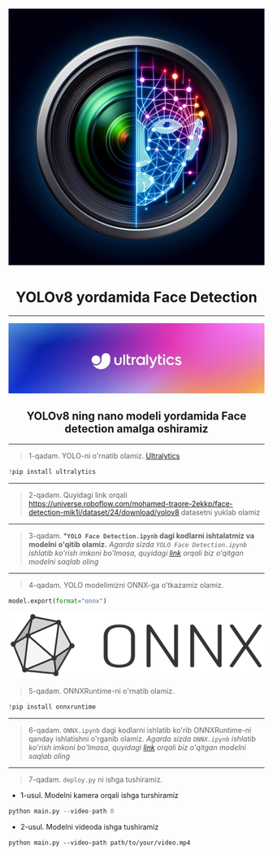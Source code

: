 # <center> ![logo](images/bir.jpg?raw=true)

# <center> YOLOv8 yordamida Face Detection

____



<p align="center">
  <img src="https://github.com/DilmurodGoyupov/Deploy-Face-Detection-YOLOv8-ONNXRuntime/blob/master/images/yolo.jpeg?raw=true" />
</p>


## <center> YOLOv8 ning nano modeli yordamida Face detection amalga oshiramiz

____

> 1-qadam. YOLO-ni o'rnatib olamiz. [Ultralytics](https://docs.ultralytics.com/ru)
```python
!pip install ultralytics
```
____
> 2-qadam. Quyidagi link orqali https://universe.roboflow.com/mohamed-traore-2ekkp/face-detection-mik1i/dataset/24/download/yolov8 datasetni yuklab olamiz
___
> 3-qadam. ***`YOLO Face Detection.ipynb` dagi kodlarni ishtalatmiz va modelni o'qitib olamiz.** *Agarda sizda `YOLO Face Detection.ipynb` ishlatib ko'rish imkoni bo'lmasa, quyidagi [link](https://drive.google.com/file/d/1fbYTZfsZUWQt7HfLnmbY4ieJX0N5R-0V/view?usp=sharing) orqali biz o'qitgan modelni saqlab oling*
___
> 4-qadam. YOLO modelimizni ONNX-ga o'tkazamiz olamiz.
```python
model.export(format="onnx")
```

<p align="center">
  <img src="https://github.com/DilmurodGoyupov/Deploy-Face-Detection-YOLOv8-ONNXRuntime/blob/master/images/onnx.png?raw=true" />
</p>


> 5-qadam. ONNXRuntime-ni o'rnatib olamiz.
```python
!pip install onnxruntime
```
___
> 6-qadam. `ONNX.ipynb` dagi kodlarni ishlatib ko'rib ONNXRuntime-ni qanday ishlatishni o'rganib olamiz. *Agarda sizda `ONNX.ipynb` ishlatib ko'rish imkoni bo'lmasa, quyidagi [link](https://drive.google.com/file/d/1xixqLwdSyw9DgLYwMp8WCMn1ZuYQCxIa/view?usp=sharing) orqali biz o'qitgan modelni saqlab oling*

___
> 7-qadam. `deploy.py` ni ishga tushiramiz.

+ 1-usul. Modelni kamera orqali ishga turshiramiz

```py
python main.py --video-path 0
```

+ 2-usul. Modelni videoda ishga tushiramiz

```
python main.py --video-path path/to/your/video.mp4
```



